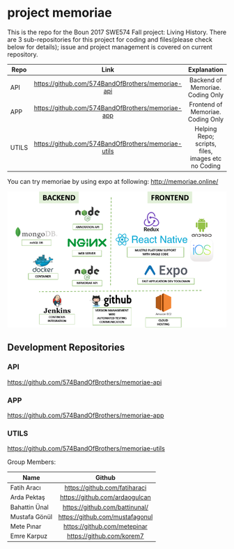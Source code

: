 # project memoriae
This is the repo for the Boun 2017 SWE574 Fall project: Living History. There are 3 sub-repositories for this project for coding and files(please check below for details); issue and project management is covered on current repository.

|Repo|Link|Explanation| 
| ------------- |:------------------------------:|:------------------------------:|
| API      | https://github.com/574BandOfBrothers/memoriae-api | Backend of Memoriae. Coding Only|
| APP   | https://github.com/574BandOfBrothers/memoriae-app |Frontend of Memoriae. Coding Only |
| UTILS    | https://github.com/574BandOfBrothers/memoriae-utils | Helping Repo; scripts, files, images etc no Coding |

You can try memoriae by using expo at following:
http://memoriae.online/

![Architecture](https://github.com/574BandOfBrothers/memoriae-utils/blob/master/arch2.png?raw=true)

## Development Repositories

### API
https://github.com/574BandOfBrothers/memoriae-api

### APP 
https://github.com/574BandOfBrothers/memoriae-app

### UTILS 
https://github.com/574BandOfBrothers/memoriae-utils




Group Members:

| Name          | Github        | 
| ------------- |:-------------:|
| Fatih Aracı   | https://github.com/fatiharaci  |
| Arda Pektaş   | https://github.com/ardaogulcan |
| Bahattin Ünal | https://github.com/battinunal/ |
| Mustafa Gönül | https://github.com/mustafagonul|
| Mete Pınar    | https://github.com/metepinar   |
| Emre Karpuz   | https://github.com/korem7      |

